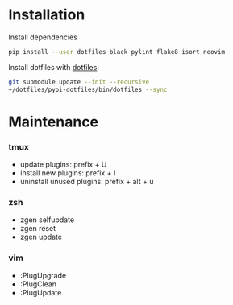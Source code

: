 # Installation

Install dependencies
```bash
pip install --user dotfiles black pylint flake8 isort neovim
```

Install dotfiles with [dotfiles](https://github.com/jbernard/dotfiles):
```bash
git submodule update --init --recursive
~/dotfiles/pypi-dotfiles/bin/dotfiles --sync
```

# Maintenance

### tmux
* update plugins: prefix + U
* install new plugins: prefix + I
* uninstall unused plugins: prefix + alt + u

### zsh
* zgen selfupdate
* zgen reset
* zgen update

### vim
* :PlugUpgrade
* :PlugClean
* :PlugUpdate
